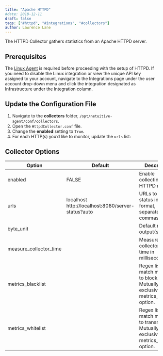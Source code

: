 ```yaml
---
title: "Apache HTTPD"
#date: 2018-12-11
draft: false
tags: ["#httpd", "#integrations", "#collectors"]
author: Lawrence Lane
---
```

The HTTPD Collector gathers statistics from an Apache HTTPD server.

## Prerequisites

The [Linux Agent][1] is required before proceeding with the setup of HTTPD. If you need to disable the Linux integration or view the unique API key assigned to your account, navigate to the Integrations page under the user account drop-down menu and click the integration designated as Infrastructure under the Integration column.

## Update the Configuration File
1. Navigate to the **collectors** folder, `/opt/netuitive-agent/conf/collectors`.
2. Open the `HttpdCollector.conf` file.
3. Change the **enabled** setting to `True`.
4. For each HTTP(s) you’d like to monitor, update the `urls` list:

## Collector Options

| Option                 | Default                                            | Description                                                                                |
|------------------------|----------------------------------------------------|--------------------------------------------------------------------------------------------|
| enabled                | FALSE                                              | Enable collecting HTTPD metrics.                                                           |
| urls                   | localhost http://localhost:8080/server-status?auto | URLs to server-status in auto format, separated by commas.                                 |
| byte_unit              |                                                    | Default numeric output(s).                                                                 |
| measure_collector_time |                                                    | Measure the collector’s run time in milliseconds.                                          |
| metrics_blacklist      |                                                    | Regex list to match metrics to block. Mutually exclusive with metrics_whitelist option.    |
| metrics_whitelist      |                                                    | Regex list to match metrics to transmit. Mutually exclusive with metrics_blacklist option. |


[1]: /integrations/agents/linux-agent
